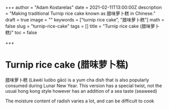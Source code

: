 +++
author = "Adam Kostarelas"
date = 2021-02-11T13:00:00Z
description = "Making traditional Turnip rice cake known as 腊味萝卜糕 in Chinese."
draft = true
image = ""
keywords = ["turnip rice cake", "腊味萝卜糕"]
math = false
slug = "turnip-rice-cake"
tags = []
title = "Turnip rice cake (腊味萝卜糕)"
toc = false

+++
# Turnip rice cake (腊味萝卜糕)

腊味萝卜糕 (Làwèi luóbo gāo) is a yum cha dish that is also popularly consumed during Lunar New Year. This version has a special twist, not the usual hong kong style however has an addition of a sea taste (seaweed)

The moisture content of radish varies a lot, and can be difficult to cook